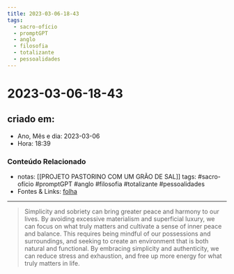 ```yaml
---
title: 2023-03-06-18-43
tags:
  - sacro-ofício
  - promptGPT
  - anglo
  - filosofia
  - totalizante
  - pessoalidades
---
```

# 2023-03-06-18-43

## criado em: 
-  Ano, Mês e dia: 2023-03-06
- Hora: 18:39

### Conteúdo Relacionado
- notas: [[PROJETO PASTORINO COM UM GRÃO DE SAL]]
tags: #sacro-ofício #promptGPT #anglo #filosofia #totalizante #pessoalidades 
- Fontes & Links: [folha](https://www1.folha.uol.com.br/folha/livrariadafolha/825139-ha-cem-anos-nascia-carlos-torres-pastorino-autor-de-minutos-de-sabedoria.shtml)
---
>Simplicity and sobriety can bring greater peace and harmony to our lives. By avoiding excessive materialism and superficial luxury, we can focus on what truly matters and cultivate a sense of inner peace and balance. This requires being mindful of our possessions and surroundings, and seeking to create an environment that is both natural and functional. By embracing simplicity and authenticity, we can reduce stress and exhaustion, and free up more energy for what truly matters in life.